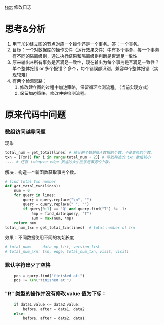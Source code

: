 [text](mda_detect.py) 修改日志
# 思考&分析
1. 用于加边建立图的节点对应一个操作还是一个事务。答：一个事务。
2. 目标：一个对数据库的操作文件（运行效果文件）中有多个事务，每一个事务有不同的隔离级别，通过执行结果和隔离级别判断是否满足一致性
3. 原来输出未所有事务是否满足一致性，现在输出为每个事务是否满足一致性？ 单个整体报错 or 多个报错？ 多个，每个错误都识别，兼容单个整体报错（实现较难）
4. 有两个检测思路：
    1. 修改建立图的过程中加边策略，保留循环检测流程。（当前实现方式）
    2. 保留加边策略，修改冲突检测流程。
# 原来代码中问题
### 数组访问越界问题
现象
```python
total_num = get_total(lines) # 统计的个数是插入数据的个数，不是事务的个数。
txn = [Txn() for i in range(total_num + 2)] # 导致构造的 txn 数组较小
.... # 还有 indegree edge 数组的大小应该是事务的个数。
``` 
解决：构造一个新函数获取事务个数。
```python
# find total Txn number
def get_total_txn(lines):
    num = 0
    for query in lines:
        query = query.replace("\n", "")
        query = query.replace(" ", "")
        if query[0:1] == "Q" and query.find("T") != -1:
            tmp = find_data(query, "T")
            num = max(num, tmp)
    return num
total_num_txn = get_total_txn(lines)  # total number of txn
```
效果：不同数据使用不同的初始长度
```python
# total_num:     data_op_list, version_list
# total_num_txn: txn, edge, total_num_txn, visit, visit1
```


### 默认字符串少了空格
```python
    pos = query.find("finished at:")
    pos += len("finished at:")
```

### "R" 类型的操作并没有修改 value 值为下标：
```python
    if data1.value <= data2.value:          
        before, after = data1, data2
    else:
        before, after = data2, data1
```

